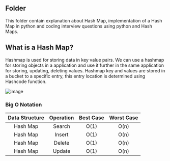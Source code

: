 

## Folder ##
This folder contain explanation about Hash Map, implementation of a Hash Map in python and coding interview questions using python and Hash Maps.

## What is a Hash Map? ##


Hashmap is used for storing data in key value pairs. We can use a hashmap for storing objects in a application and use it further in the same application for storing, updating, deleting values. Hashmap key and values are stored in a bucket to a specific entry, this entry location is determined using Hashcode function.


![image](https://user-images.githubusercontent.com/75685022/160163049-36262a12-53d1-4065-a398-58bdaf517fd1.png)



### Big O Notation #
| Data Structure | Operation | Best Case | Worst Case|
| :---: | :---: | :---: | :---: |
| Hash Map  | Search | O(1) | O(n) |
| Hash Map  | Insert | O(1) | O(n) |
| Hash Map  | Delete | O(1) | O(n) |
| Hash Map  | Update | O(1) | O(n) |
